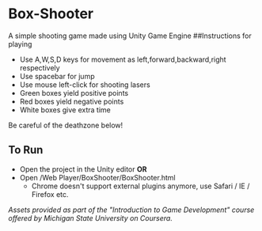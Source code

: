 # Box-Shooter
A simple shooting game made using Unity Game Engine
##Instructions for playing
  - Use A,W,S,D keys for movement as left,forward,backward,right respectively
  - Use spacebar for jump
  - Use mouse left-click for shooting lasers
  - Green boxes yield positive points
  - Red boxes yield negative points
  - White boxes give extra time

Be careful of the deathzone below!

## To Run

- Open the project in the Unity editor **OR**
- Open /Web Player/BoxShooter/BoxShooter.html
  - Chrome doesn't support external plugins anymore, use Safari / IE / Firefox etc.

*Assets provided as part of the "Introduction to Game Development" course offered by Michigan State University on Coursera.*
